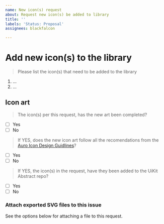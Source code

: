 ```yaml
---
name: New icon(s) request
about: Request new icon(s) be added to library
title: ''
labels: 'Status: Proposal'
assignees: blackfalcon

---
```


# Add new icon(s) to the library

> Please list the icon(s) that need to be added to the library

1. ...
1. ...

## Icon art

> The icon(s) per this request, has the new art been completed?

- [ ] Yes
- [ ] No

> If YES, does the new icon art follow all the recomendations from the [Auro Icon Design Guidlines](https://auro.alaskaair.com/foundations/iconography/design-guidelines)?

- [ ] Yes
- [ ] No

> If YES, the icon(s) in the request, have they been added to the UiKit Abstract repo?

- [ ] Yes
- [ ] No

### Attach exported SVG files to this issue

See the options below for attaching a file to this request.
